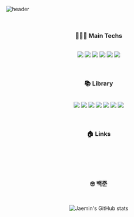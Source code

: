 ![header](https://capsule-render.vercel.app/api?type=waving&color=2ECCFA&height=300&section=header&text=Jaemin&fontSize=80)

<div align="center">

<br />
<h3> 👩🏻‍💻 Main Techs </h3><br />
<img src="https://img.shields.io/badge/HTML5-E34F26?style=plastic&logo=HTML5&logoColor=ffffff"/>
<img src="https://img.shields.io/badge/css3-1572B6?style=plastic&logo=css3&logoColor=ffffff"/>
<img src="https://img.shields.io/badge/javascript-F7DF1E?style=plastic&logo=javascript&logoColor=ffffff"/>
<img src="https://img.shields.io/badge/typescript-3178C6?style=plastic&logo=typescript&logoColor=ffffff"/>
<img src="https://img.shields.io/badge/react-61DAFB?style=plastic&logo=react&logoColor=ffffff"/>
<img src="https://img.shields.io/badge/nodedotjs-339933?style=plastic&logo=nodedotjs&logoColor=ffffff"/>

<br />
<br />
<br />

<h3>📚 Library</h3><br />
<img src="https://img.shields.io/badge/redux-764ABC?style=plastic&logo=redux&logoColor=ffffff"/>
<img src="https://img.shields.io/badge/axios-5A29E4?style=plastic&logo=axios&logoColor=ffffff"/>
<img src="https://img.shields.io/badge/reacthookform-EC5998?style=plastic&logo=reacthookform&logoColor=ffffff"/>
<img src="https://img.shields.io/badge/reactrouter-CA4245?style=plastic&logo=reactrouter&logoColor=ffffff"/>
<img src="https://img.shields.io/badge/express-000000?style=plastic&logo=express&logoColor=ffffff"/>
<img src="https://img.shields.io/badge/ReactQuery-FF4154?style=plastic&logo=reactquery&logoColor=ffffff"/>
<img src="https://img.shields.io/badge/styledcomponents-DB7093?style=plastic&logo=styledcomponents&logoColor=ffffff"/>





<br />
<br />
<br />

<h3>🏠 Links</h3><br />

<br />
<br />
<br />

<h3>🤓 백준</h3><br />

![Jaemin's GitHub stats](https://github-readme-stats.vercel.app/api?username=als982001&show_icons=true&theme=radical)

</div>
